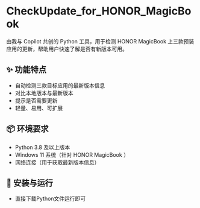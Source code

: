 # CheckUpdate_for_HONOR_MagicBook

由我与 Copilot 共创的 Python 工具，用于检测 HONOR MagicBook 上三款预装应用的更新，帮助用户快速了解是否有新版本可用。

## ✨ 功能特点
- 自动检测三款目标应用的最新版本信息
- 对比本地版本与最新版本
- 提示是否需要更新
- 轻量、易用、可扩展

## 📦 环境要求
- Python 3.8 及以上版本
- Windows 11 系统（针对 HONOR MagicBook ）
- 网络连接（用于获取最新版本信息）

## 🔧 安装与运行
- 直接下载Python文件运行即可
